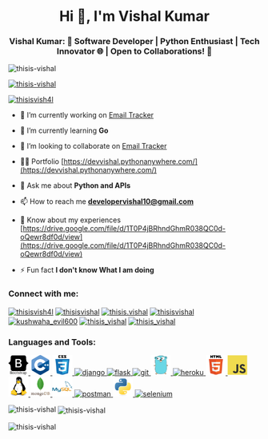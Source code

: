 <h1 align="center">Hi 👋, I'm Vishal Kumar</h1>
<h3 align="center">Vishal Kumar: 🚀 Software Developer | Python Enthusiast | Tech Innovator 🌐 | Open to Collaborations! 🤝</h3>

<p align="left"> <img src="https://komarev.com/ghpvc/?username=thisis-vishal&label=Profile%20views&color=0e75b6&style=flat" alt="thisis-vishal" /> </p>

<p align="left"> <a href="https://github.com/ryo-ma/github-profile-trophy"><img src="https://github-profile-trophy.vercel.app/?username=thisis-vishal" alt="thisis-vishal" /></a> </p>

<p align="left"> <a href="https://twitter.com/thisisvish4l" target="blank"><img src="https://img.shields.io/twitter/follow/thisisvish4l?logo=twitter&style=for-the-badge" alt="thisisvish4l" /></a> </p>

- 🔭 I’m currently working on [Email Tracker](https://github.com/thisis-vishal/Email-Tracking)

- 🌱 I’m currently learning **Go**

- 👯 I’m looking to collaborate on [Email Tracker](https://github.com/thisis-vishal/Email-Tracking)

- 👨‍💻 Portfolio [https://devvishal.pythonanywhere.com/](https://devvishal.pythonanywhere.com/)

- 💬 Ask me about **Python and APIs**

- 📫 How to reach me **developervishal10@gmail.com**

- 📄 Know about my experiences [https://drive.google.com/file/d/1T0P4jBRhndGhmR038QC0d-oQewr8df0d/view](https://drive.google.com/file/d/1T0P4jBRhndGhmR038QC0d-oQewr8df0d/view)

- ⚡ Fun fact **I don't know What I am doing**

<h3 align="left">Connect with me:</h3>
<p align="left">
<a href="https://twitter.com/thisisvish4l" target="blank"><img align="center" src="https://raw.githubusercontent.com/rahuldkjain/github-profile-readme-generator/master/src/images/icons/Social/twitter.svg" alt="thisisvish4l" height="30" width="40" /></a>
<a href="https://linkedin.com/in/thisisvishal" target="blank"><img align="center" src="https://raw.githubusercontent.com/rahuldkjain/github-profile-readme-generator/master/src/images/icons/Social/linked-in-alt.svg" alt="thisisvishal" height="30" width="40" /></a>
<a href="https://instagram.com/thisis.vishal" target="blank"><img align="center" src="https://raw.githubusercontent.com/rahuldkjain/github-profile-readme-generator/master/src/images/icons/Social/instagram.svg" alt="thisis.vishal" height="30" width="40" /></a>
<a href="https://www.codechef.com/users/thisisvishal" target="blank"><img align="center" src="https://cdn.jsdelivr.net/npm/simple-icons@3.1.0/icons/codechef.svg" alt="thisisvishal" height="30" width="40" /></a>
<a href="https://www.hackerrank.com/kushwaha_evil600" target="blank"><img align="center" src="https://raw.githubusercontent.com/rahuldkjain/github-profile-readme-generator/master/src/images/icons/Social/hackerrank.svg" alt="kushwaha_evil600" height="30" width="40" /></a>
<a href="https://codeforces.com/profile/thisis_vishal" target="blank"><img align="center" src="https://raw.githubusercontent.com/rahuldkjain/github-profile-readme-generator/master/src/images/icons/Social/codeforces.svg" alt="thisis_vishal" height="30" width="40" /></a>
<a href="https://www.leetcode.com/thisis_vishal" target="blank"><img align="center" src="https://raw.githubusercontent.com/rahuldkjain/github-profile-readme-generator/master/src/images/icons/Social/leet-code.svg" alt="thisis_vishal" height="30" width="40" /></a>
</p>

<h3 align="left">Languages and Tools:</h3>
<p align="left"> <a href="https://getbootstrap.com" target="_blank" rel="noreferrer"> <img src="https://raw.githubusercontent.com/devicons/devicon/master/icons/bootstrap/bootstrap-plain-wordmark.svg" alt="bootstrap" width="40" height="40"/> </a> <a href="https://www.w3schools.com/cpp/" target="_blank" rel="noreferrer"> <img src="https://raw.githubusercontent.com/devicons/devicon/master/icons/cplusplus/cplusplus-original.svg" alt="cplusplus" width="40" height="40"/> </a> <a href="https://www.w3schools.com/css/" target="_blank" rel="noreferrer"> <img src="https://raw.githubusercontent.com/devicons/devicon/master/icons/css3/css3-original-wordmark.svg" alt="css3" width="40" height="40"/> </a> <a href="https://www.djangoproject.com/" target="_blank" rel="noreferrer"> <img src="https://cdn.worldvectorlogo.com/logos/django.svg" alt="django" width="40" height="40"/> </a> <a href="https://flask.palletsprojects.com/" target="_blank" rel="noreferrer"> <img src="https://www.vectorlogo.zone/logos/pocoo_flask/pocoo_flask-icon.svg" alt="flask" width="40" height="40"/> </a> <a href="https://git-scm.com/" target="_blank" rel="noreferrer"> <img src="https://www.vectorlogo.zone/logos/git-scm/git-scm-icon.svg" alt="git" width="40" height="40"/> </a> <a href="https://golang.org" target="_blank" rel="noreferrer"> <img src="https://raw.githubusercontent.com/devicons/devicon/master/icons/go/go-original.svg" alt="go" width="40" height="40"/> </a> <a href="https://heroku.com" target="_blank" rel="noreferrer"> <img src="https://www.vectorlogo.zone/logos/heroku/heroku-icon.svg" alt="heroku" width="40" height="40"/> </a> <a href="https://www.w3.org/html/" target="_blank" rel="noreferrer"> <img src="https://raw.githubusercontent.com/devicons/devicon/master/icons/html5/html5-original-wordmark.svg" alt="html5" width="40" height="40"/> </a> <a href="https://developer.mozilla.org/en-US/docs/Web/JavaScript" target="_blank" rel="noreferrer"> <img src="https://raw.githubusercontent.com/devicons/devicon/master/icons/javascript/javascript-original.svg" alt="javascript" width="40" height="40"/> </a> <a href="https://www.linux.org/" target="_blank" rel="noreferrer"> <img src="https://raw.githubusercontent.com/devicons/devicon/master/icons/linux/linux-original.svg" alt="linux" width="40" height="40"/> </a> <a href="https://www.mongodb.com/" target="_blank" rel="noreferrer"> <img src="https://raw.githubusercontent.com/devicons/devicon/master/icons/mongodb/mongodb-original-wordmark.svg" alt="mongodb" width="40" height="40"/> </a> <a href="https://www.mysql.com/" target="_blank" rel="noreferrer"> <img src="https://raw.githubusercontent.com/devicons/devicon/master/icons/mysql/mysql-original-wordmark.svg" alt="mysql" width="40" height="40"/> </a> <a href="https://postman.com" target="_blank" rel="noreferrer"> <img src="https://www.vectorlogo.zone/logos/getpostman/getpostman-icon.svg" alt="postman" width="40" height="40"/> </a> <a href="https://www.python.org" target="_blank" rel="noreferrer"> <img src="https://raw.githubusercontent.com/devicons/devicon/master/icons/python/python-original.svg" alt="python" width="40" height="40"/> </a> <a href="https://www.selenium.dev" target="_blank" rel="noreferrer"> <img src="https://raw.githubusercontent.com/detain/svg-logos/780f25886640cef088af994181646db2f6b1a3f8/svg/selenium-logo.svg" alt="selenium" width="40" height="40"/> </a> </p>

<p><img align="left" src="https://github-readme-stats.vercel.app/api/top-langs?username=thisis-vishal&show_icons=true&locale=en&layout=compact" alt="thisis-vishal" /></p>

<p>&nbsp;<img align="center" src="https://github-readme-stats.vercel.app/api?username=thisis-vishal&show_icons=true&locale=en" alt="thisis-vishal" /></p>

<p><img align="center" src="https://github-readme-streak-stats.herokuapp.com/?user=thisis-vishal&" alt="thisis-vishal" /></p>
